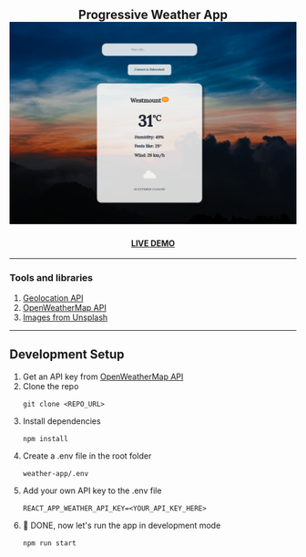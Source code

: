 <h2 align="center">
    Progressive Weather App
    <img src="./assets/weather-app.png" alt="Demo Image">
</h2>
<h4 align="center"><a href="https://www.web-app-gray.now.sh" target="_blank" rel="noopener noreferrer">LIVE DEMO</a></h4>

---
### Tools and libraries
1. [Geolocation API](https://developer.mozilla.org/en-US/docs/Web/API/Geolocation_API)
2. [OpenWeatherMap API](https://openweathermap.org/api)
3. [Images from Unsplash](https://unsplash.com/)

---

## Development Setup

1. Get an API key from [OpenWeatherMap API](https://openweathermap.org/api)
2. Clone the repo
   ```shell
   git clone <REPO_URL>
   ```
3. Install dependencies
   ```shell
   npm install
   ```
4. Create a .env file in the root folder
   ```shell
   weather-app/.env
   ```
5. Add your own API key to the .env file
   ```shell
   REACT_APP_WEATHER_API_KEY=<YOUR_API_KEY_HERE>
   ```
6. :tada: DONE, now let's run the app in development mode
   ```shell
   npm run start
   ```



